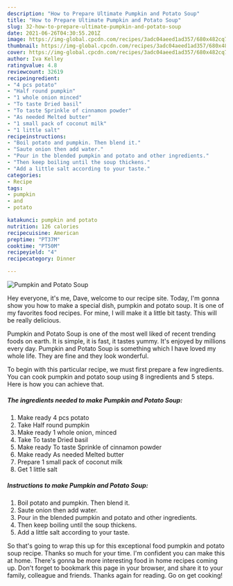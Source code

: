 ```yaml
---
description: "How to Prepare Ultimate Pumpkin and Potato Soup"
title: "How to Prepare Ultimate Pumpkin and Potato Soup"
slug: 32-how-to-prepare-ultimate-pumpkin-and-potato-soup
date: 2021-06-26T04:30:55.201Z
image: https://img-global.cpcdn.com/recipes/3adc04aeed1ad357/680x482cq70/pumpkin-and-potato-soup-recipe-main-photo.jpg
thumbnail: https://img-global.cpcdn.com/recipes/3adc04aeed1ad357/680x482cq70/pumpkin-and-potato-soup-recipe-main-photo.jpg
cover: https://img-global.cpcdn.com/recipes/3adc04aeed1ad357/680x482cq70/pumpkin-and-potato-soup-recipe-main-photo.jpg
author: Iva Kelley
ratingvalue: 4.8
reviewcount: 32619
recipeingredient:
- "4 pcs potato"
- "Half round pumpkin"
- "1 whole onion minced"
- "To taste Dried basil"
- "To taste Sprinkle of cinnamon powder"
- "As needed Melted butter"
- "1 small pack of coconut milk"
- "1 little salt"
recipeinstructions:
- "Boil potato and pumpkin. Then blend it."
- "Saute onion then add water."
- "Pour in the blended pumpkin and potato and other ingredients."
- "Then keep boiling until the soup thickens."
- "Add a little salt according to your taste."
categories:
- Recipe
tags:
- pumpkin
- and
- potato

katakunci: pumpkin and potato 
nutrition: 126 calories
recipecuisine: American
preptime: "PT37M"
cooktime: "PT50M"
recipeyield: "4"
recipecategory: Dinner

---
```



![Pumpkin and Potato Soup](https://img-global.cpcdn.com/recipes/3adc04aeed1ad357/680x482cq70/pumpkin-and-potato-soup-recipe-main-photo.jpg)

Hey everyone, it's me, Dave, welcome to our recipe site. Today, I'm gonna show you how to make a special dish, pumpkin and potato soup. It is one of my favorites food recipes. For mine, I will make it a little bit tasty. This will be really delicious.

Pumpkin and Potato Soup is one of the most well liked of recent trending foods on earth. It is simple, it is fast, it tastes yummy. It's enjoyed by millions every day. Pumpkin and Potato Soup is something which I have loved my whole life. They are fine and they look wonderful.




To begin with this particular recipe, we must first prepare a few ingredients. You can cook pumpkin and potato soup using 8 ingredients and 5 steps. Here is how you can achieve that.

<!--inarticleads1-->

##### The ingredients needed to make Pumpkin and Potato Soup:

1. Make ready 4 pcs potato
1. Take Half round pumpkin
1. Make ready 1 whole onion, minced
1. Take To taste Dried basil
1. Make ready To taste Sprinkle of cinnamon powder
1. Make ready As needed Melted butter
1. Prepare 1 small pack of coconut milk
1. Get 1 little salt




<!--inarticleads2-->

##### Instructions to make Pumpkin and Potato Soup:

1. Boil potato and pumpkin. Then blend it.
1. Saute onion then add water.
1. Pour in the blended pumpkin and potato and other ingredients.
1. Then keep boiling until the soup thickens.
1. Add a little salt according to your taste.




So that's going to wrap this up for this exceptional food pumpkin and potato soup recipe. Thanks so much for your time. I'm confident you can make this at home. There's gonna be more interesting food in home recipes coming up. Don't forget to bookmark this page in your browser, and share it to your family, colleague and friends. Thanks again for reading. Go on get cooking!
